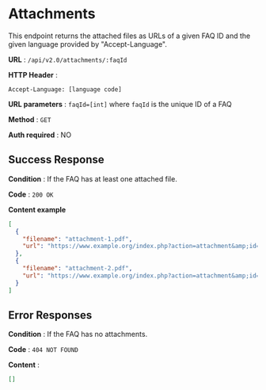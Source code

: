 # Attachments

This endpoint returns the attached files as URLs of a given FAQ ID and the given language provided by "Accept-Language".

**URL** : `/api/v2.0/attachments/:faqId`

**HTTP Header** :

```
Accept-Language: [language code]
```

**URL parameters** : `faqId=[int]` where `faqId` is the unique ID of a FAQ

**Method** : `GET`

**Auth required** : NO

## Success Response

**Condition** : If the FAQ has at least one attached file.

**Code** : `200 OK`

**Content example**

```json
[
  {
    "filename": "attachment-1.pdf",
    "url": "https://www.example.org/index.php?action=attachment&amp;id=1"
  },
  {
    "filename": "attachment-2.pdf",
    "url": "https://www.example.org/index.php?action=attachment&amp;id=2"
  }
]
```

## Error Responses

**Condition** : If the FAQ has no attachments.

**Code** : `404 NOT FOUND`

**Content** :

```json
[]
```
